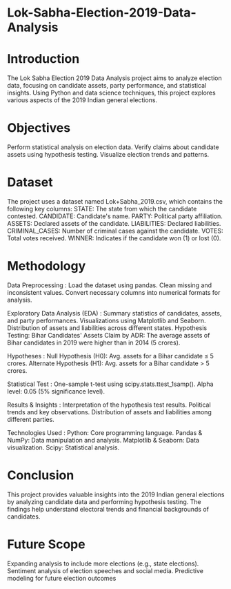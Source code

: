 # Lok-Sabha-Election-2019-Data-Analysis

# Introduction
The Lok Sabha Election 2019 Data Analysis project aims to analyze election data, focusing on candidate assets, party performance, and statistical insights. Using Python and data science techniques, this project explores various aspects of the 2019 Indian general elections.

# Objectives
Perform statistical analysis on election data.
Verify claims about candidate assets using hypothesis testing.
Visualize election trends and patterns.

# Dataset
The project uses a dataset named Lok+Sabha_2019.csv, which contains the following key columns:
STATE: The state from which the candidate contested.
CANDIDATE: Candidate's name.
PARTY: Political party affiliation.
ASSETS: Declared assets of the candidate.
LIABILITIES: Declared liabilities.
CRIMINAL_CASES: Number of criminal cases against the candidate.
VOTES: Total votes received.
WINNER: Indicates if the candidate won (1) or lost (0).

# Methodology

Data Preprocessing :
Load the dataset using pandas.
Clean missing and inconsistent values.
Convert necessary columns into numerical formats for analysis.

Exploratory Data Analysis (EDA) :
Summary statistics of candidates, assets, and party performances.
Visualizations using Matplotlib and Seaborn.
Distribution of assets and liabilities across different states.
Hypothesis Testing: Bihar Candidates' Assets
Claim by ADR: The average assets of Bihar candidates in 2019 were higher than in 2014 (5 crores).

Hypotheses :
Null Hypothesis (H0): Avg. assets for a Bihar candidate ≤ 5 crores.
Alternate Hypothesis (H1): Avg. assets for a Bihar candidate > 5 crores.

Statistical Test :
One-sample t-test using scipy.stats.ttest_1samp().
Alpha level: 0.05 (5% significance level).

Results & Insights :
Interpretation of the hypothesis test results.
Political trends and key observations.
Distribution of assets and liabilities among different parties.

Technologies Used :
Python: Core programming language.
Pandas & NumPy: Data manipulation and analysis.
Matplotlib & Seaborn: Data visualization.
Scipy: Statistical analysis.

# Conclusion
This project provides valuable insights into the 2019 Indian general elections by analyzing candidate data and performing hypothesis testing. The findings help understand electoral trends and financial backgrounds of candidates.

# Future Scope
Expanding analysis to include more elections (e.g., state elections).
Sentiment analysis of election speeches and social media.
Predictive modeling for future election outcomes
